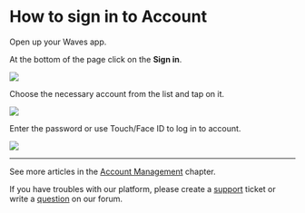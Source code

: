 # How to sign in to Account

Open up your Waves app.

At the bottom of the page click on the **Sign in**.

![](/waves-client/mobile-apps/_assets/account_restoring_ios_01.png)

Choose the necessary account from the list and tap on it.

![](/waves-client/mobile-apps/_assets/login_page_02.png)

Enter the password or use Touch/Face ID to log in to account.

![](/waves-client/mobile-apps/_assets/login_page_03.png)

___

See more articles in the [Account Management](/waves-client/mobile-apps/android/account-management.md) chapter.

If you have troubles with our platform, please create a [support](https://support.wavesplatform.com/) ticket or write a [question](https://forum.wavesplatform.com/) on our forum.

